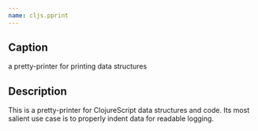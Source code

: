 ```yaml
---
name: cljs.pprint
---
```


## Caption
a pretty-printer for printing data structures


## Description

This is a pretty-printer for ClojureScript data structures and code.  Its most salient
use case is to properly indent data for readable logging.